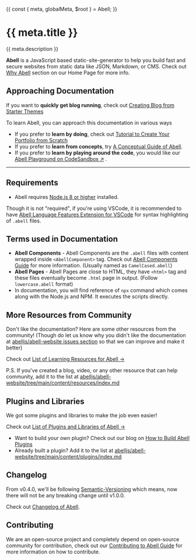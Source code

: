 {{
  const { meta, globalMeta, $root } = Abell;
}}

# {{ meta.title }}

{{ meta.description }}

**Abell** is a JavaScript based static-site-generator to help you build fast and secure websites from static data like JSON, Markdown, or CMS.  Check out [Why Abell](https://abelljs.org/#why-abell) section on our Home Page for more info.


## Approaching Documentation

If you want to **quickly get blog running**, check out [Creating Blog from Starter Themes]({{$root}}/starters/)

To learn Abell, you can approach this documentation in various ways
- If you prefer to **learn by doing**, check out [Tutorial to Create Your Portfolio from Scratch]({{$root}}/tutorial/create-portfolio/)
- If you prefer to **learn from concepts**, try [A Conceptual Guide of Abell]({{$root}}/guide/).
- If you prefer to **learn by playing around the code**, you would like our [Abell Playground on CodeSandbox &#x2197;]() .

---


## Requirements

- Abell requires [Node.js 8 or higher](https://nodejs.org) installed.

Though it is not "required", if you're using VSCode, it is recommended to have [Abell Language Features Extension for VSCode](https://marketplace.visualstudio.com/items?itemName=saurabh.abell-language-features) for syntax highlighting of `.abell` files.


## Terms used in Documentation

- **Abell Components** - Abell Components are the `.abell` files with content wrapped inside `<AbellComponent>` tag. Check out [Abell Components Guide](../guide/syntax-guide/#abell-components) for more information. (Usually named as `CamelCased.abell`)
- **Abell Pages** - Abell Pages are close to HTML, they have `<html>` tag and these files eventually become `.html` page in output. (Follow `lowercase.abell` format)
- In documentation, you will find reference of `npx` command which comes along with the Node.js and NPM. It executes the scripts directly.


## More Resources from Community 

Don't like the documentation? Here are some other resources from the community! (Though do let us know why you didn't like the documentation at [abelljs/abell-website issues section](https://github.com/abelljs/abell-website/issues) so that we can improve and make it better)

Check out [List of Learning Resources for Abell &#x2192;]({{$root}}/resources/)

P.S. If you've created a blog, video, or any other resource that can help community, add it to the list at [abelljs/abell-website/tree/main/content/resources/index.md](https://github.com/abelljs/abell-website/tree/main/content/resources/index.md)

## Plugins and Libraries

We got some plugins and libraries to make the job even easier! 

Check out [List of Plugins and Libraries of Abell &#x2192;]({{$root}}/plugins/)

- Want to build your own plugin? Check out our blog on [How to Build Abell Plugins]({{$root}}/blogs/how-to-build-plugins/)
- Already built a plugin? Add it to the list at [abelljs/abell-website/tree/main/content/plugins/index.md](https://github.com/abelljs/abell-website/tree/main/content/plugins/index.md)

## Changelog

From v0.4.0, we'll be following [Semantic-Versioning](https://semver.org/) which means, now there will not be any breaking change until v1.0.0.

Check out [Changelog of Abell]({{$root}}/changelog/).

## Contributing

We are an open-source project and completely depend on open-source community for contribution, check out our [Contributing to Abell Guide]({{$root}}/contributing/) for more information on how to contribute.